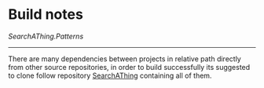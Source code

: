 # Build notes

*SearchAThing.Patterns*

---

There are many dependencies between projects in relative path directly from other source repositories,
in order to build successfully its suggested to clone follow repository [SearchAThing](https://github.com/devel0/SearchAThing) containing all of them.
